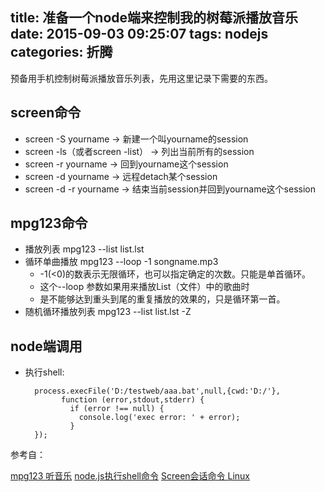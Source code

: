 title: 准备一个node端来控制我的树莓派播放音乐
date: 2015-09-03 09:25:07
tags: nodejs
categories: 折腾
---

预备用手机控制树莓派播放音乐列表，先用这里记录下需要的东西。

<!--more-->

## screen命令
* screen -S yourname -> 新建一个叫yourname的session
* screen -ls（或者screen -list） -> 列出当前所有的session
* screen -r yourname -> 回到yourname这个session
* screen -d yourname -> 远程detach某个session
* screen -d -r yourname -> 结束当前session并回到yourname这个session

## mpg123命令
* 播放列表
mpg123 --list list.lst  
* 循环单曲播放 
mpg123 --loop -1 songname.mp3
	* -1(<0)的数表示无限循环，也可以指定确定的次数。只能是单首循环。 
	* 这个--loop 参数如果用来播放List（文件）中的歌曲时
	* 是不能够达到重头到尾的重复播放的效果的，只是循环第一首。
* 随机循环播放列表
mpg123 --list list.lst -Z

## node端调用
* 执行shell:

		process.execFile('D:/testweb/aaa.bat',null,{cwd:'D:/'},
		      function (error,stdout,stderr) {
		        if (error !== null) {
		          console.log('exec error: ' + error);
		        }
		});

参考自：

[mpg123 听音乐][1]
[node.js执行shell命令][2]
[Screen会话命令 Linux][3]

[1]:http://blog.csdn.net/changfengxiongfei/article/details/5451027
[2]:http://my.oschina.net/u/252343/blog/185998
[3]:http://www.cnblogs.com/ywl925/p/3604530.html